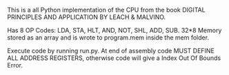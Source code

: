 This is a all Python implementation of the CPU from the book DIGITAL PRINCIPLES AND APPLICATION BY LEACH & MALVINO.

Has 8 OP Codes: LDA, STA, HLT, AND, NOT, SHL, ADD, SUB.
32*8 Memory stored as an array and is wrote to program.mem inside the mem folder.

Execute code by running run.py.
At end of assembly code MUST DEFINE ALL ADDRESS REGISTERS, otherwise code will give a Index Out Of Bounds Error.
